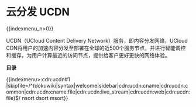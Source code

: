 # 云分发 UCDN

{{indexmenu_n>0}}

UCDN（UCloud Content Delivery Network）服务，即内容分发网络，UCloud
CDN将用户的加速内容分发至部署在全球的近500个服务节点，并进行智能调控和缓存，为用户计算最近的访问节点，提供给客户更好更快的网络体验。

**目录**

{{indexmenu>:cdn:ucdn#1 |skipfile=/^(dokuwiki|syntax|welcome|sidebar|cdn:ucdn:cname|cdn:ucdn:common|cdn:ucdn:cname:file|cdn:ucdn:live_stream|cdn:ucdn:web|cdn:ucdn:file)$/  nsort dsort msort}}
